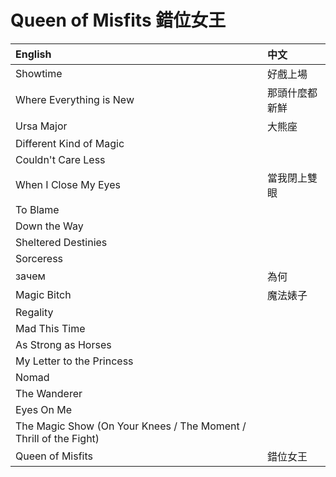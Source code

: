 # Queen of Misfits 錯位女王

| English                                                      | 中文           |
| :----------------------------------------------------------- | :------------- |
| Showtime                                                     | 好戲上場       |
| Where Everything is New                                      | 那頭什麼都新鮮 |
| Ursa Major                                                   | 大熊座         |
| Different Kind of Magic                                      |                |
| Couldn't Care Less                                           |                |
| When I Close My Eyes                                         | 當我閉上雙眼   |
| To Blame                                                     |                |
| Down the Way                                                 |                |
| Sheltered Destinies                                          |                |
| Sorceress                                                    |                |
| зачем                                                        | 為何           |
| Magic Bitch                                                  | 魔法婊子       |
| Regality                                                     |                |
| Mad This Time                                                |                |
| As Strong as Horses                                          |                |
| My Letter to the Princess                                    |                |
| Nomad                                                        |                |
| The Wanderer                                                 |                |
| Eyes On Me                                                   |                |
| The Magic Show (On Your Knees / The Moment / Thrill of the Fight) |                |
| Queen of Misfits                                             | 錯位女王       |
